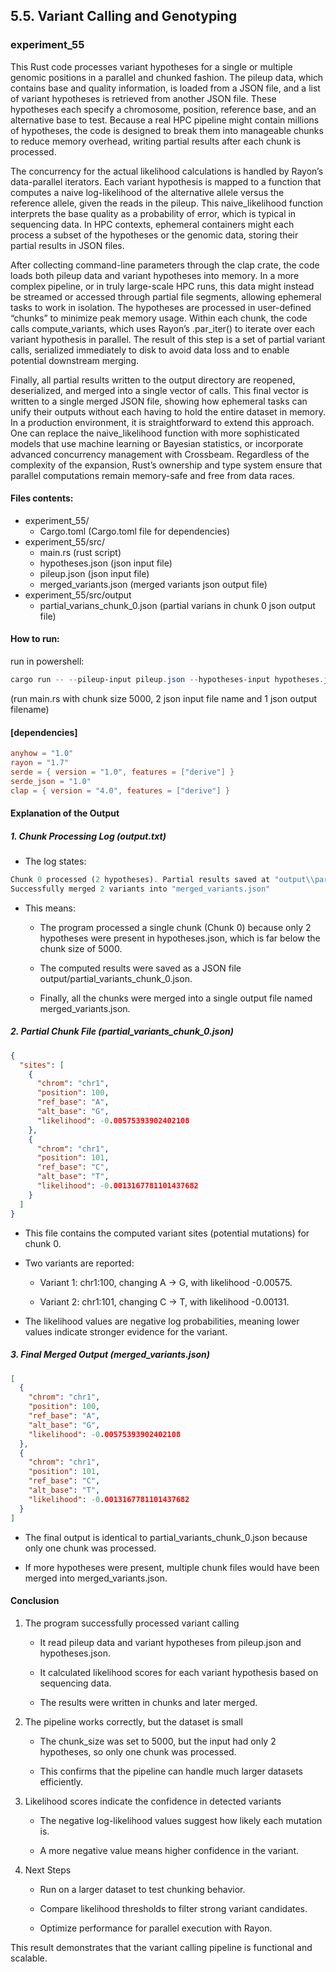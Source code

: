 ## 5.5. Variant Calling and Genotyping

### experiment_55

This Rust code processes variant hypotheses for a single or multiple genomic positions in a parallel and chunked fashion. The pileup data, which contains base and quality information, is loaded from a JSON file, and a list of variant hypotheses is retrieved from another JSON file. These hypotheses each specify a chromosome, position, reference base, and an alternative base to test. Because a real HPC pipeline might contain millions of hypotheses, the code is designed to break them into manageable chunks to reduce memory overhead, writing partial results after each chunk is processed.

The concurrency for the actual likelihood calculations is handled by Rayon’s data-parallel iterators. Each variant hypothesis is mapped to a function that computes a naive log-likelihood of the alternative allele versus the reference allele, given the reads in the pileup. This naive_likelihood function interprets the base quality as a probability of error, which is typical in sequencing data. In HPC contexts, ephemeral containers might each process a subset of the hypotheses or the genomic data, storing their partial results in JSON files.

After collecting command-line parameters through the clap crate, the code loads both pileup data and variant hypotheses into memory. In a more complex pipeline, or in truly large-scale HPC runs, this data might instead be streamed or accessed through partial file segments, allowing ephemeral tasks to work in isolation. The hypotheses are processed in user-defined “chunks” to minimize peak memory usage. Within each chunk, the code calls compute_variants, which uses Rayon’s .par_iter() to iterate over each variant hypothesis in parallel. The result of this step is a set of partial variant calls, serialized immediately to disk to avoid data loss and to enable potential downstream merging.

Finally, all partial results written to the output directory are reopened, deserialized, and merged into a single vector of calls. This final vector is written to a single merged JSON file, showing how ephemeral tasks can unify their outputs without each having to hold the entire dataset in memory. In a production environment, it is straightforward to extend this approach. One can replace the naive_likelihood function with more sophisticated models that use machine learning or Bayesian statistics, or incorporate advanced concurrency management with Crossbeam. Regardless of the complexity of the expansion, Rust’s ownership and type system ensure that parallel computations remain memory-safe and free from data races.

#### Files contents:
* experiment_55/
  * Cargo.toml (Cargo.toml file for dependencies)
* experiment_55/src/
  * main.rs (rust script)
  * hypotheses.json (json input file)
  * pileup.json (json input file)
  * merged_variants.json (merged variants json output file)
* experiment_55/src/output
  * partial_varians_chunk_0.json (partial varians in chunk 0 json output file)


#### How to run:

run in powershell:

```powershell
cargo run -- --pileup-input pileup.json --hypotheses-input hypotheses.json --chunk-size 5000 --output-dir output --merged-output merged_variants.json | tee output.txt
```

(run main.rs with chunk size 5000, 2 json input file name and 1 json output filename)
  
#### [dependencies]

```toml
anyhow = "1.0"
rayon = "1.7"
serde = { version = "1.0", features = ["derive"] }
serde_json = "1.0"
clap = { version = "4.0", features = ["derive"] }
```

#### Explanation of the Output

##### 1. Chunk Processing Log (output.txt)

* The log states:

```rust
Chunk 0 processed (2 hypotheses). Partial results saved at "output\\partial_variants_chunk_0.json"
Successfully merged 2 variants into "merged_variants.json"
```

* This means:

  * The program processed a single chunk (Chunk 0) because only 2 hypotheses were present in hypotheses.json, which is far below the chunk size of 5000.

  * The computed results were saved as a JSON file output/partial_variants_chunk_0.json.

  * Finally, all the chunks were merged into a single output file named merged_variants.json.

##### 2. Partial Chunk File (partial_variants_chunk_0.json)

```json
{
  "sites": [
    {
      "chrom": "chr1",
      "position": 100,
      "ref_base": "A",
      "alt_base": "G",
      "likelihood": -0.00575393902402108
    },
    {
      "chrom": "chr1",
      "position": 101,
      "ref_base": "C",
      "alt_base": "T",
      "likelihood": -0.0013167781101437682
    }
  ]
}
```

* This file contains the computed variant sites (potential mutations) for chunk 0.

* Two variants are reported:

  * Variant 1: chr1:100, changing A → G, with likelihood -0.00575.

  * Variant 2: chr1:101, changing C → T, with likelihood -0.00131.

* The likelihood values are negative log probabilities, meaning lower values indicate stronger evidence for the variant.

##### 3. Final Merged Output (merged_variants.json)

```json
[
  {
    "chrom": "chr1",
    "position": 100,
    "ref_base": "A",
    "alt_base": "G",
    "likelihood": -0.00575393902402108
  },
  {
    "chrom": "chr1",
    "position": 101,
    "ref_base": "C",
    "alt_base": "T",
    "likelihood": -0.0013167781101437682
  }
]
```

* The final output is identical to partial_variants_chunk_0.json because only one chunk was processed.

* If more hypotheses were present, multiple chunk files would have been merged into merged_variants.json.

#### Conclusion
1. The program successfully processed variant calling

    * It read pileup data and variant hypotheses from pileup.json and hypotheses.json.

    * It calculated likelihood scores for each variant hypothesis based on sequencing data.

    * The results were written in chunks and later merged.

2. The pipeline works correctly, but the dataset is small

    * The chunk_size was set to 5000, but the input had only 2 hypotheses, so only one chunk was processed.

    * This confirms that the pipeline can handle much larger datasets efficiently.

3. Likelihood scores indicate the confidence in detected variants

    * The negative log-likelihood values suggest how likely each mutation is.

    * A more negative value means higher confidence in the variant.

4. Next Steps

    * Run on a larger dataset to test chunking behavior.

    * Compare likelihood thresholds to filter strong variant candidates.

    * Optimize performance for parallel execution with Rayon.

This result demonstrates that the variant calling pipeline is functional and scalable. 
